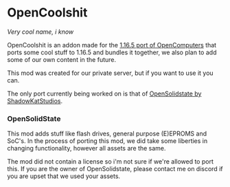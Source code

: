 # OpenCoolshit
*Very cool name, i know*


OpenCoolshit is an addon made for the [1.16.5 port of OpenComputers](https://github.com/KosmosPrime/OpenComputers/) that ports some cool stuff to 1.16.5 and bundles it together, we also plan to add some of our own content in the future.

This mod was created for our private server, but if you want to use it you can.

The only port currently being worked on is that of [OpenSolidstate by ShadowKatStudios](https://github.com/ShadowKatStudios/OpenSolidState/).

### OpenSolidState

This mod adds stuff like flash drives, general purpose (E)EPROMS and SoC's. In the process of porting this mod, we did take some liberties in changing functionality, however all assets are the same.

The mod did not contain a license so i'm not sure if we're allowed to port this. If you are the owner of OpenSolidstate, please contact me on discord if you are upset that we used your assets. 